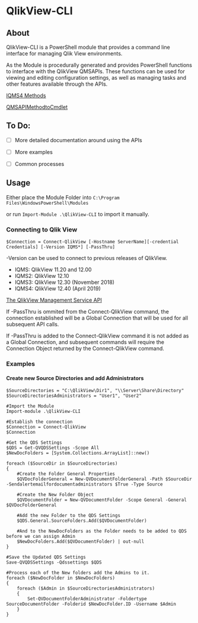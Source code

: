 
# QlikView-CLI

## About
QlikView-CLI is a PowerShell module that provides a command line interface for managing Qlik View environments. 

As the Module is procedurally generated and provides PowerShell functions to interface with the QlikView QMSAPIs. 
These functions can be used for viewing and editing configuration settings, as well as managing tasks and other features available through the APIs.

[IQMS4 Methods](https://help.qlik.com/en-US/qlikview-developer/April2020/APIs/QMS+API/html/Methods_T_PIX_Services_V12_Api4_IQMS4.htm)

[QMSAPIMethodtoCmdlet](./QMSAPIMethodtoCmdlet.md)


## To Do:
 - [ ] More detailed documentation around using the APIs
 - [ ] More examples
 - [ ] Common processes


## Usage

Either place the Module Folder into `C:\Program Files\WindowsPowerShell\Modules`

or run `Import-Module .\QlikView-CLI` to import it manually.


### Connecting to Qlik View

    $Connection = Connect-QlikView [-Hostname ServerName][-credential Credentials] [-Version IQMS*] [-PassThru]

-Version can be used to connect to previous releases of QlikView.
- IQMS: QlikView 11.20 and 12.00
- IQMS2: QlikView 12.10
- IQMS3: QlikView 12.30 (November 2018)
- IQMS4: QlikView 12.40 (April 2019)

[The QlikView Management Service API](https://help.qlik.com/en-US/qlikview-developer/April2020/APIs/QMS+API/html/7b30b3a1-77da-4bbe-bdc2-1320dfa4f726.htm)


If -PassThru is ommited from the Connect-QlikView command, the connection established will be a Global Connection that will be used for all subsequent API calls.

If -PassThru is added to the Connect-QlikView command it is not added as a Global Connection, and subsequent commands will require the Connection Object returned by the Connect-QlikView command.

### Examples

#### Create new Source Directories and add Administrators

    $SourceDirectories = "C:\QlikView\Dir1", "\\Server\Share\Directory"
    $SourceDirectoriesAdministrators = "User1", "User2"
    
    #Import the Module
    Import-module .\QlikView-CLI
    
    #Establish the connection
    $Connection = Connect-QlikView
    $Connection
    
    #Get the QDS Settings
    $QDS = Get-QVQDSSettings -Scope All
    $NewDocFolders = [System.Collections.ArrayList]::new()
    
    foreach ($SourceDir in $SourceDirectories)
    {
    	#Create the Folder General Properties
    	$QVDocFolderGeneral = New-QVDocumentFolderGeneral -Path $SourceDir -Sendalertemailfordocumentadministrators $True -Type Source
    
    	#Create the New Folder Object
    	$QVDocumentFolder = New-QVDocumentFolder -Scope General -General $QVDocFolderGeneral
    
    	#Add the new Folder to the QDS Settings
    	$QDS.General.SourceFolders.Add($QVDocumentFolder)
    
    	#And to the NewDocFolders as the Folder needs to be added to QDS before we can assign Admin
    	$NewDocFolders.Add($QVDocumentFolder) | out-null
    }
    
    #Save the Updated QDS Settings
    Save-QVQDSSettings -Qdssettings $QDS
    
    #Process each of the New folders add the Admins to it.
    foreach ($NewDocFolder in $NewDocFolders)
    {
    	foreach ($Admin in $SourceDirectoriesAdministrators)
    	{
    		Set-QVDocumentFolderAdministrator -Foldertype SourceDocumentFolder -Folderid $NewDocFolder.ID -Username $Admin
    	}
    }

